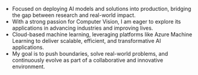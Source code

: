 - Focused on deploying AI models and solutions into production, bridging the gap between research and real-world impact.
- With a strong passion for Computer Vision, I am eager to explore its applications in advancing industries and improving lives.
- Cloud-based machine learning, leveraging platforms like Azure Machine Learning to deliver scalable, efficient, and transformative AI applications.
- My goal is to push boundaries, solve real-world problems, and continuously evolve as part of a collaborative and innovative environment.
